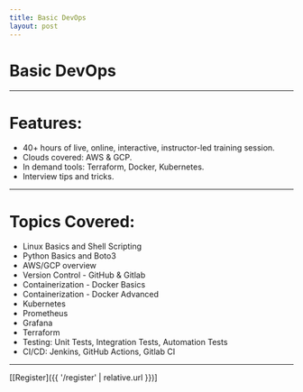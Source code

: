 ```yaml
---
title: Basic DevOps
layout: post
---
```


# Basic DevOps

---
# Features:
- 40+ hours of live, online, interactive, instructor-led training session.
- Clouds covered: AWS & GCP.
- In demand tools: Terraform, Docker, Kubernetes.
- Interview tips and tricks.

---
# Topics Covered:
- Linux Basics and Shell Scripting
- Python Basics and Boto3
- AWS/GCP overview
- Version Control - GitHub  & Gitlab
- Containerization - Docker Basics
- Containerization - Docker Advanced
- Kubernetes
- Prometheus 
- Grafana
- Terraform
- Testing: Unit Tests, Integration Tests, Automation Tests
- CI/CD: Jenkins, GitHub Actions, Gitlab CI 

---
[[Register]({{ '/register' | relative.url }})]

